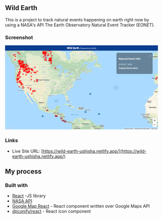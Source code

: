 ## Wild Earth

This is a project to track natural events happening on earth right now by using a NASA's API The Earth Observatory Natural Event Tracker (EONET).

### Screenshot

![./screenshot.png](./screenshot.png)

### Links

- Live Site URL: [https://wild-earth-ushisha.netlify.app/](https://wild-earth-ushisha.netlify.app/)

## My process

### Built with

- [React](https://reactjs.org/) -JS library 
- [NASA API](https://api.nasa.gov/)
- [Google Map React](https://www.npmjs.com/package/google-map-react) - React component written over Google Maps API
- [@iconify/react](https://www.npmjs.com/package/@iconify/react) - React icon component

